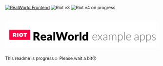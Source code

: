 [![RealWorld Frontend](https://img.shields.io/badge/realworld-frontend-%23783578.svg)](http://realworld.io) <img title="Riot v3" src="https://img.shields.io/badge/RIOT-v3-red"> <img title="Riot v4 on progress" src="https://img.shields.io/badge/RIOT-v4%20on%20progress-red">

# ![RealWorld Example App](./img/realworld_example_apps.png)

This readme is progress☺️ 
Please wait a bit😚

